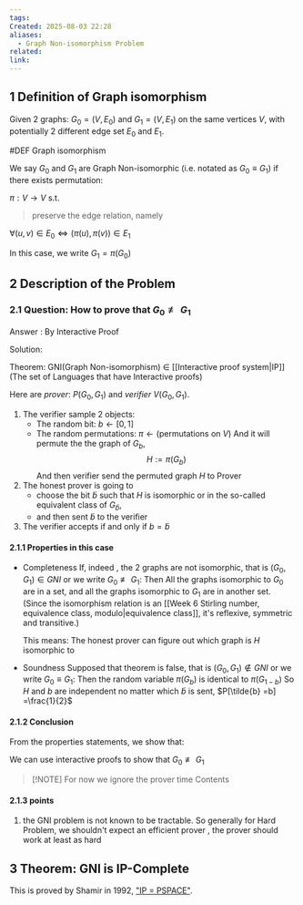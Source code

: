 ```yaml
---
tags: 
Created: 2025-08-03 22:28
aliases:
  - Graph Non-isomorphism Problem
related: 
link:
---
```

## 1 Definition of Graph isomorphism

Given 2 graphs:
$G_0=(V,E_0)$ and $G_1 = (V,E_1)$ on the same vertices $V$, with potentially 2 different edge set $E_0$ and $E_1$.

#DEF Graph isomorphism

We say $G_0$ and $G_1$ are Graph Non-isomorphic (i.e. notated  as $G_0 \equiv G_1$) if there exists permutation:

$\pi : V \to V$ s.t. 

> preserve the edge relation, namely

$\forall (u,v) \in E_0 \iff (\pi(u),\pi(v))\in E_1$

In this case,  we write $G_1 = \pi(G_0)$

## 2 Description of the Problem

### 2.1 Question: How to prove that $G_0 \not\equiv G_1$

Answer : By Interactive Proof

Solution:

Theorem: GNI(Graph Non-isomorphism) $\in$ [[Interactive proof system|IP]] (The set of Languages that have Interactive proofs)

Here are *prover*: $P(G_0,G_1)$ and *verifier* $V(G_0,G_1)$. 
1. The verifier sample 2 objects:
	- The random bit: $b \leftarrow [0,1]$
	- The random permutations: $\pi \leftarrow (\text{permutations on } V)$
	And it will permute the the graph of $G_b$, $$H:=\pi(G_b)$$
	And then verifier send the permuted graph $H$ to Prover
2. The honest prover is going to 
	- choose the bit $\tilde{b}$ such that $H$ is isomorphic or in the so-called equivalent class of $G_\tilde{b}$,  
	- and then sent $\tilde{b}$ to the verifier
3. The verifier accepts if and only if $b = \tilde{b}$


#### 2.1.1 Properties in this case

- Completeness 
	If, indeed , the 2 graphs are not isomorphic, 
		that is $(G_0,G_1) \in GNI$ or we write $G_0 \not\equiv G_1$:
	Then
		All the graphs isomorphic to $G_0$ are in a set, and all the graphs isomorphic to $G_1$ are in another set. (Since the isomorphism relation is an [[Week 6 Stirling number, equivalence class, modulo|equivalence class]], it's reflexive, symmetric and transitive.)
		
	This means:
		The honest prover can figure out which graph is $H$ isomorphic to
- Soundness
	Supposed that theorem is false, that is 
		$(G_0,G_1) \not\in GNI$ or we write $G_0 \equiv G_1$:
	Then 
		the random variable $\pi(G_b)$	 is identical to $\pi(G_{1-b})$
	So 
		$H$ and $b$ are independent no matter which $\tilde{b}$ is sent, $P[\tilde{b} =b] =\frac{1}{2}$ 
	
#### 2.1.2 Conclusion

From the properties statements, we show that:

We can use interactive proofs to show that $G_0 \not \equiv G_1$


> [!NOTE] For now we ignore the prover time 
> Contents

#### 2.1.3 points

1. the GNI problem is not known to be tractable. So generally for Hard Problem, we shouldn't expect an efficient prover , the prover should work at least as hard 

## 3 Theorem: GNI is IP-Complete

This is proved by Shamir in 1992, ["IP = PSPACE"](https://dl.acm.org/doi/pdf/10.1145/146585.146609).